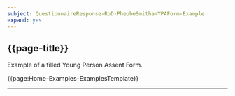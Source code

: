 ```yaml
---
subject: QuestionnaireResponse-RoD-PheobeSmithamYPAForm-Example 
expand: yes
---
```



## {{page-title}}

Example of a filled Young Person Assent Form.

{{page:Home-Examples-ExamplesTemplate}}


---